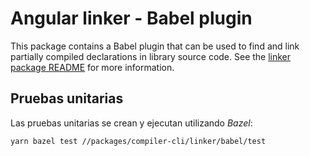 # Angular linker - Babel plugin

This package contains a Babel plugin that can be used to find and link partially compiled declarations in library source code.
See the [linker package README](../README.md) for more information.

## Pruebas unitarias

Las pruebas unitarias se crean y ejecutan utilizando *Bazel*:

```bash
yarn bazel test //packages/compiler-cli/linker/babel/test
```
